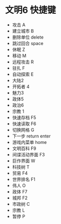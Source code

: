 # 文明6 快捷键

- 攻击 A
- 建立城市 B
- 删除单位 delete
- 跳过回合 space
- 休眠 Z
- 移动 M
- 远程攻击 R
- 驻扎 F
- 自动探索 E
- 大陆2
- 开拓者 4
- 魅力3
- 政体5
- 政治6
- 宗教 1
- 快速存档 F5
- 快速读取 F6
- 切换网格 G
- 下一步 return enter
- 游戏内菜单 home
- 文明百科 F9
- 间谍活动界面 F3
- 巨作界面 W
- 科技树 T
- 贸易 F4
- 世界排名 F1
- 伟人 O
- 政体 F7
- 城邦 F2
- 市政树 C
- 宗教 L
- 暂停 P

